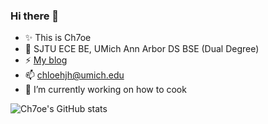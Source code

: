 ### Hi there 👋

- ✨ This is Ch7oe
- 🌱 SJTU ECE BE, UMich Ann Arbor DS BSE (Dual Degree)
- ⚡ [My blog](https://chloe7kis.github.io/about)
- 📫 [chloehjh@umich.edu](mailto:chloehjh@umich.edu)
- 🔭 I’m currently working on how to cook

![Ch7oe's GitHub stats](https://github-readme-stats.vercel.app/api?username=chloe7kis&count_private=true&show_icons=true&theme=apprentice)

<!--
**Ch7oe/Ch7oe** is a ✨ _special_ ✨ repository because its `README.md` (this file) appears on your GitHub profile.

Here are some ideas to get you started:

- 🔭 I’m currently working on ...
- 🌱 I’m currently learning ...
- 👯 I’m looking to collaborate on ...
- 🤔 I’m looking for help with ...
- 💬 Ask me about ...
- 📫 How to reach me: ...
- 😄 Pronouns: ...
- ⚡ Fun fact: ...
-->
